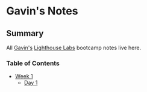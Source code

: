 # Gavin's Notes

## Summary
All [Gavin's](www.github.com/geecrypt) [Lighthouse Labs](www.lighthouselabs.ca) bootcamp notes live here.

### Table of Contents
* [Week 1](/Week_1)
  * [Day 1](/Week_1/Day_1)